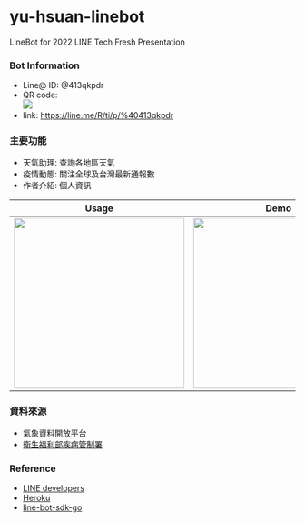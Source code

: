 # yu-hsuan-linebot
LineBot for 2022 LINE Tech Fresh Presentation

### Bot Information
- Line@ ID: @413qkpdr
- QR code: \
![](https://i.imgur.com/Mi01fGf.png)
- link: https://line.me/R/ti/p/%40413qkpdr

### 主要功能
- 天氣助理: 查詢各地區天氣
- 疫情動態: 關注全球及台灣最新通報數
- 作者介紹: 個人資訊

| Usage | Demo |
| -------- | -------- |
|<img src="https://i.imgur.com/I7IiiVx.png" width=300/>|<img src="https://i.imgur.com/WplMYPa.png" width=300/>|

### 資料來源
- [氣象資料開放平台](https://opendata.cwb.gov.tw/index)
- [衛生福利部疾病管制署](https://www.cdc.gov.tw/)

### Reference
- [LINE developers](https://developers.line.me/en/)
- [Heroku](https://dashboard.heroku.com/)
- [line-bot-sdk-go](https://pkg.go.dev/github.com/line/line-bot-sdk-go/v7@v7.14.0/)
